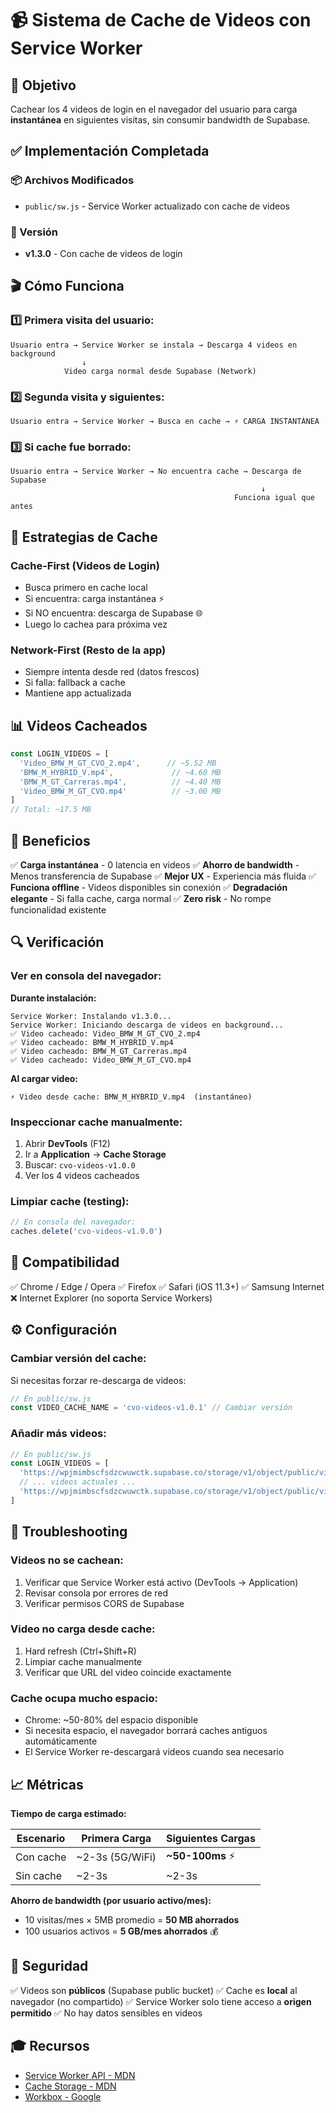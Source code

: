# 📹 Sistema de Cache de Videos con Service Worker

## 🎯 Objetivo

Cachear los 4 videos de login en el navegador del usuario para carga **instantánea** en siguientes visitas, sin consumir bandwidth de Supabase.

## ✅ Implementación Completada

### 📦 Archivos Modificados
- `public/sw.js` - Service Worker actualizado con cache de videos

### 🔧 Versión
- **v1.3.0** - Con cache de videos de login

## 🎬 Cómo Funciona

### 1️⃣ **Primera visita del usuario:**
```
Usuario entra → Service Worker se instala → Descarga 4 videos en background
                ↓
            Video carga normal desde Supabase (Network)
```

### 2️⃣ **Segunda visita y siguientes:**
```
Usuario entra → Service Worker → Busca en cache → ⚡ CARGA INSTANTÁNEA
```

### 3️⃣ **Si cache fue borrado:**
```
Usuario entra → Service Worker → No encuentra cache → Descarga de Supabase
                                                        ↓
                                                  Funciona igual que antes
```

## 🎨 Estrategias de Cache

### **Cache-First (Videos de Login)**
- Busca primero en cache local
- Si encuentra: carga instantánea ⚡
- Si NO encuentra: descarga de Supabase 🌐
- Luego lo cachea para próxima vez

### **Network-First (Resto de la app)**
- Siempre intenta desde red (datos frescos)
- Si falla: fallback a cache
- Mantiene app actualizada

## 📊 Videos Cacheados

```javascript
const LOGIN_VIDEOS = [
  'Video_BMW_M_GT_CVO_2.mp4',      // ~5.52 MB
  'BMW_M_HYBRID_V.mp4',             // ~4.60 MB
  'BMW_M_GT_Carreras.mp4',          // ~4.40 MB
  'Video_BMW_M_GT_CVO.mp4'          // ~3.00 MB
]
// Total: ~17.5 MB
```

## 🚀 Beneficios

✅ **Carga instantánea** - 0 latencia en videos
✅ **Ahorro de bandwidth** - Menos transferencia de Supabase
✅ **Mejor UX** - Experiencia más fluida
✅ **Funciona offline** - Videos disponibles sin conexión
✅ **Degradación elegante** - Si falla cache, carga normal
✅ **Zero risk** - No rompe funcionalidad existente

## 🔍 Verificación

### **Ver en consola del navegador:**

**Durante instalación:**
```
Service Worker: Instalando v1.3.0...
Service Worker: Iniciando descarga de videos en background...
✅ Video cacheado: Video_BMW_M_GT_CVO_2.mp4
✅ Video cacheado: BMW_M_HYBRID_V.mp4
✅ Video cacheado: BMW_M_GT_Carreras.mp4
✅ Video cacheado: Video_BMW_M_GT_CVO.mp4
```

**Al cargar video:**
```
⚡ Video desde cache: BMW_M_HYBRID_V.mp4  (instantáneo)
```

### **Inspeccionar cache manualmente:**

1. Abrir **DevTools** (F12)
2. Ir a **Application** → **Cache Storage**
3. Buscar: `cvo-videos-v1.0.0`
4. Ver los 4 videos cacheados

### **Limpiar cache (testing):**

```javascript
// En consola del navegador:
caches.delete('cvo-videos-v1.0.0')
```

## 📱 Compatibilidad

✅ Chrome / Edge / Opera
✅ Firefox
✅ Safari (iOS 11.3+)
✅ Samsung Internet
❌ Internet Explorer (no soporta Service Workers)

## ⚙️ Configuración

### **Cambiar versión del cache:**

Si necesitas forzar re-descarga de videos:

```javascript
// En public/sw.js
const VIDEO_CACHE_NAME = 'cvo-videos-v1.0.1' // Cambiar versión
```

### **Añadir más videos:**

```javascript
// En public/sw.js
const LOGIN_VIDEOS = [
  'https://wpjmimbscfsdzcwuwctk.supabase.co/storage/v1/object/public/videos/Video_BMW_M_GT_CVO_2.mp4',
  // ... videos actuales ...
  'https://wpjmimbscfsdzcwuwctk.supabase.co/storage/v1/object/public/videos/NUEVO_VIDEO.mp4' // Añadir aquí
]
```

## 🐛 Troubleshooting

### **Videos no se cachean:**
1. Verificar que Service Worker está activo (DevTools → Application)
2. Revisar consola por errores de red
3. Verificar permisos CORS de Supabase

### **Video no carga desde cache:**
1. Hard refresh (Ctrl+Shift+R)
2. Limpiar cache manualmente
3. Verificar que URL del video coincide exactamente

### **Cache ocupa mucho espacio:**
- Chrome: ~50-80% del espacio disponible
- Si necesita espacio, el navegador borrará caches antiguos automáticamente
- El Service Worker re-descargará videos cuando sea necesario

## 📈 Métricas

**Tiempo de carga estimado:**

| Escenario | Primera Carga | Siguientes Cargas |
|-----------|---------------|-------------------|
| Con cache | ~2-3s (5G/WiFi) | **~50-100ms** ⚡ |
| Sin cache | ~2-3s | ~2-3s |

**Ahorro de bandwidth (por usuario activo/mes):**
- 10 visitas/mes × 5MB promedio = **50 MB ahorrados**
- 100 usuarios activos = **5 GB/mes ahorrados** 💰

## 🔐 Seguridad

✅ Videos son **públicos** (Supabase public bucket)
✅ Cache es **local** al navegador (no compartido)
✅ Service Worker solo tiene acceso a **origen permitido**
✅ No hay datos sensibles en videos

## 🎓 Recursos

- [Service Worker API - MDN](https://developer.mozilla.org/en-US/docs/Web/API/Service_Worker_API)
- [Cache Storage - MDN](https://developer.mozilla.org/en-US/docs/Web/API/CacheStorage)
- [Workbox - Google](https://developers.google.com/web/tools/workbox)




